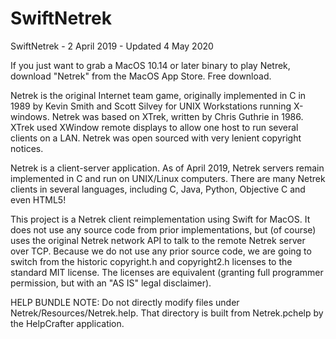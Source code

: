 # SwiftNetrek

SwiftNetrek - 2 April 2019 - Updated 4 May 2020

If you just want to grab a MacOS 10.14 or later binary to play Netrek, download "Netrek" from the MacOS App Store.  Free download.

Netrek is the original Internet team game, originally implemented in C in 1989 by Kevin Smith and Scott Silvey for UNIX Workstations running X-windows.  Netrek was based on XTrek, written by Chris Guthrie in 1986.  XTrek used XWindow remote displays to allow one host to run several clients on a LAN.  Netrek was open sourced with very lenient copyright notices.

Netrek is a client-server application.  As of April 2019, Netrek servers remain implemented in C and run on UNIX/Linux computers.  There are many Netrek clients in several languages, including C, Java, Python, Objective C and even HTML5!

This project is a Netrek client reimplementation using Swift for MacOS.  It does not use any source code from prior implementations, but (of course) uses the original Netrek network API to talk to the remote Netrek server over TCP.  Because we do not use any prior source code, we are going to switch from the historic copyright.h and copyright2.h licenses to the standard MIT license.  The licenses are equivalent (granting full programmer permission, but with an "AS IS" legal disclaimer).

HELP BUNDLE NOTE: Do not directly modify files under Netrek/Resources/Netrek.help.  That directory is built from Netrek.pchelp by the HelpCrafter application.
